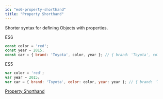 ```yaml
---
id: "es6-property-shorthand"
title: "Property Shorthand"
---
```


Shorter syntax for defining Objects with properties.

ES6

```js
const color = 'red';
const year = 2015;
const car = { brand: 'Toyota', color, year }; // { brand: 'Toyota', color: 'red', year: 2015 }
```

ES5

```js
var color = 'red';
var year = 2015;
var car = { brand: 'Toyota', color: color, year: year }; // { brand: 'Toyota', color: 'red', year: 2015 }
```

[Property Shorthand](http://es6-features.org/#PropertyShorthand)